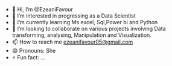 - 👋 Hi, I’m @EzeaniFavour
- 👀 I’m interested in progressing as a Data Scientist
- 🌱 I’m currently learning Ms excel, Sql,Power bi and Python
- 💞️ I’m looking to collaborate on various projects involving Data transforming, analysing, Manipulation and Visualization.
- 📫 How to reach me ezeanifavour05@gmail.com
- 😄 Pronouns: She
- ⚡ Fun fact: ...

<!---
EzeaniFav/EzeaniFav is a ✨ special ✨ repository because its `README.md` (this file) appears on your GitHub profile.
You can click the Preview link to take a look at your changes.
--->
